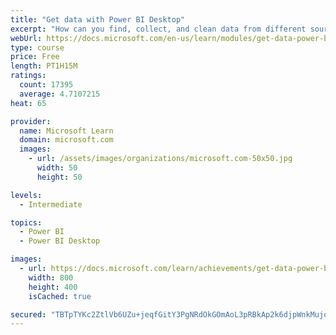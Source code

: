 ```yaml
---
title: "Get data with Power BI Desktop"
excerpt: "How can you find, collect, and clean data from different sources? Power BI is a tool for making sense of your data. You will learn tricks to make data-gathering easier."
webUrl: https://docs.microsoft.com/en-us/learn/modules/get-data-power-bi/
type: course
price: Free
length: PT1H15M
ratings:
  count: 17395
  average: 4.7107215
heat: 65

provider:
  name: Microsoft Learn
  domain: microsoft.com
  images:
    - url: /assets/images/organizations/microsoft.com-50x50.jpg
      width: 50
      height: 50

levels:
  - Intermediate

topics:
  - Power BI
  - Power BI Desktop

images:
  - url: https://docs.microsoft.com/learn/achievements/get-data-power-bi-desktop-social.png
    width: 800
    height: 400
    isCached: true

secured: "TBTpTYKc2ZtlVb6UZu+jeqfGitY3PgNRdOkGOmAoL3pRBkAp2k6djpWnkMujoPjMuFedpvl+bMZvh8BEYonmke3JQDIIRe/cn8xy6EXFIBOLE8s0d8a72AbHMsACtVf2pDcUp7kZqouz9jBRZ6B7CrPE/wBMqcqv/Aj8PDRh7CfBC7cn27PfKVQkz0aLHMQR7GxgQqdk9oV5IT56uCK0jlu4cNcYGHQfpmcMRY/sBYbEmdf9BLyZQYThh/yW3WlJgI3ewoKlUycUcRfdUtRu1+RG2OVHXc5Rr89z80aU9Akz0HTLuGDPxo37CyZ2ZEjFYy8oBc+Hl4kv4F2m1t43x5rHMatMyIeRHOTNqZqkJ6+zCjLFBR6rN2uAlOeS858A7oeAzXM5KpY1wZWHfJ9HB1YrJl1Dk+MgxA0qwffl8Xl92AY0or9ZkLaAxOz7rD7T;/WXDw6AQ1uJLktUbU0ARDA=="
---
```


